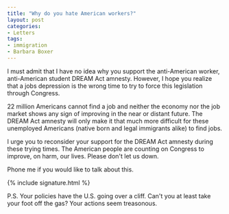 ```yaml
---
title: "Why do you hate American workers?"
layout: post
categories:
- Letters
tags:
- immigration
- Barbara Boxer
---
```


I must admit that I have no idea why you support the anti-American worker, anti-American student DREAM Act amnesty. However, I hope you realize that a jobs depression is the wrong time to try to force this legislation through Congress.

22 million Americans cannot find a job and neither the economy nor the job market shows any sign of improving in the near or distant future. The DREAM Act amnesty will only make it that much more difficult for these unemployed Americans (native born and legal immigrants alike) to find jobs.

I urge you to reconsider your support for the DREAM Act amnesty during these trying times. The American people are counting on Congress to improve, on harm, our lives. Please don't let us down.

Phone me if you would like to talk about this.

{% include signature.html %}

P.S. Your policies have the U.S. going over a cliff. Can't you at least take your foot off the gas? Your actions seem treasonous.